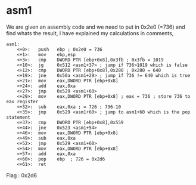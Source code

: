 # asm1
We are given an assembly code and we need to put in 0x2e0 (=736) and find whats the result, I have explained my calculations in comments,
```
asm1:
	<+0>:	push   ebp ; 0x2e0 = 736
	<+1>:	mov    ebp,esp
	<+3>:	cmp    DWORD PTR [ebp+0x8],0x3fb ; 0x3fb = 1019 
	<+10>:	jg     0x512 <asm1+37> ; jump if 736>1019 which is false
	<+12>:	cmp    DWORD PTR [ebp+0x8],0x280 ; 0x280 = 640
	<+19>:	jne    0x50a <asm1+29> ; jump if 736 != 640 which is true
	<+21>:	mov    eax,DWORD PTR [ebp+0x8]
	<+24>:	add    eax,0xa
	<+27>:	jmp    0x529 <asm1+60>
	<+29>:	mov    eax,DWORD PTR [ebp+0x8] ; eax = 736 ; store 736 to eax register
	<+32>:	sub    eax,0xa ; = 726 ; 736-10
	<+35>:	jmp    0x529 <asm1+60> ; jump to asm1+60 which is the pop statement
	<+37>:	cmp    DWORD PTR [ebp+0x8],0x559
	<+44>:	jne    0x523 <asm1+54>
	<+46>:	mov    eax,DWORD PTR [ebp+0x8]
	<+49>:	sub    eax,0xa
	<+52>:	jmp    0x529 <asm1+60>
	<+54>:	mov    eax,DWORD PTR [ebp+0x8]
	<+57>:	add    eax,0xa
	<+60>:	pop    ebp  ; 726 = 0x2d6
	<+61>:	ret    
```

Flag : 0x2d6
